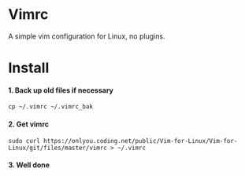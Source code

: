 # Vimrc

A simple vim configuration for Linux, no plugins.

# Install

#### 1. Back up old files if necessary

```
cp ~/.vimrc ~/.vimrc_bak
```
#### 2. Get vimrc

```
sudo curl https://onlyou.coding.net/public/Vim-for-Linux/Vim-for-Linux/git/files/master/vimrc > ~/.vimrc
```
#### 3. Well done

